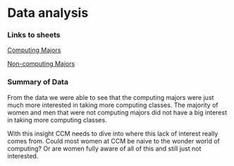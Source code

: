 # Data analysis

### Links to sheets

[Computing Majors](https://docs.google.com/spreadsheets/d/1W9XzfUUzaj5anJhLdFS5MDAP4dJ7BNnwoxKQSYdWixg/edit#gid=242147388)

[Non-computing Majors](https://docs.google.com/spreadsheets/d/1CiBcN_2SSU0NEbODm5OPE1q_vM6HINN_G8k5SquDpjs/edit#gid=573729438)

### Summary of Data

From the data we were able to see that the computing majors were just much more interested in taking more computing classes. The majority of women and men that were not computing majors did not have a big interest in taking more computing classes.

With this insight CCM needs to dive into where this lack of interest really comes from. Could most women at CCM be naive to the wonder world of computing? Or are women fully aware of all of this and still just not interested.
